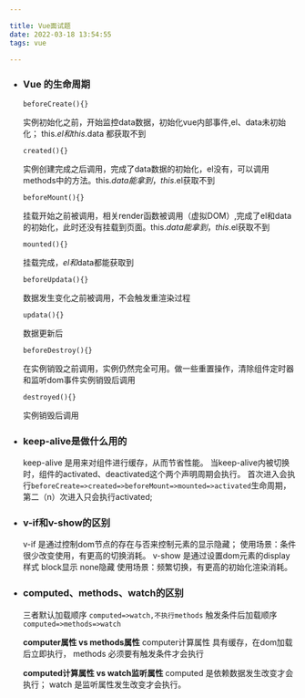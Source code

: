 ```yaml
---

title: Vue面试题
date: 2022-03-18 13:54:55
tags: vue

---
```


- ### Vue 的生命周期

  `beforeCreate(){}`

   实例初始化之前，开始监控data数据，初始化vue内部事件,el、data未初始化； this.$el和this.$data 都获取不到

  `created(){}   ` 

   实例创建完成之后调用，完成了data数据的初始化，el没有，可以调用methods中的方法。this.$data能拿到，this.$el获取不到

  `beforeMount(){} ` 

   挂载开始之前被调用，相关render函数被调用（虚拟DOM）,完成了el和data的初始化，此时还没有挂载到页面。this.$data能拿到，this.$el获取不到

  `mounted(){}  `

   挂载完成，$el和$data都能获取到

  `beforeUpdata(){}`

   数据发生变化之前被调用，不会触发重渲染过程

  `updata(){}`

   数据更新后

  `beforeDestroy(){}`

   在实例销毁之前调用，实例仍然完全可用。做一些重置操作，清除组件定时器和监听dom事件实例销毁后调用

  `destroyed(){}`

   实例销毁后调用

- ### keep-alive是做什么用的

  keep-alive 是用来对组件进行缓存，从而节省性能。
  当keep-alive内被切换时，组件的activated、deactivated这个两个声明周期会执行。
  首次进入会执行`beforeCreate=>created=>beforeMount=>mounted=>activated`生命周期，
  第二（n）次进入只会执行activated;

  

- ### v-if和v-show的区别

  v-if 是通过控制dom节点的存在与否来控制元素的显示隐藏；
       使用场景：条件很少改变使用，有更高的切换消耗。
  v-show 是通过设置dom元素的display样式 block显示  none隐藏
       使用场景：频繁切换，有更高的初始化渲染消耗。

- ###   computed、methods、watch的区别

  三者默认加载顺序
  `computed=>watch,不执行methods`
  触发条件后加载顺序
  `computed=>methods=>watch`

  **computer属性 vs methods属性**
  computer计算属性 具有缓存，在dom加载后立即执行，
  methods 必须要有触发条件才会执行

  **computed计算属性 vs watch监听属性**
  computed 是依赖数据发生改变才会执行；
  watch 是监听属性发生改变才会执行。

  

  